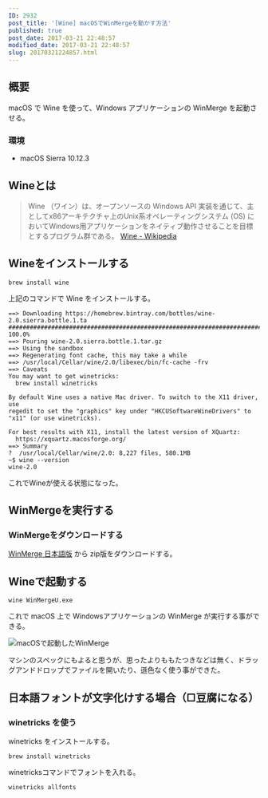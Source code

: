 ```yaml
---
ID: 2932
post_title: '[Wine] macOSでWinMergeを動かす方法'
published: true
post_date: 2017-03-21 22:48:57
modified_date: 2017-03-21 22:48:57
slug: 20170321224857.html
---
```

<h2>概要</h2>

macOS で Wine を使って、Windows アプリケーションの WinMerge を起動させる。

<h3>環境</h3>

<ul>
<li>macOS Sierra 10.12.3</li>
</ul>

<h2>Wineとは</h2>

<blockquote>
  Wine （ワイン）は、オープンソースの Windows API 実装を通じて、主としてx86アーキテクチャ上のUnix系オペレーティングシステム (OS) においてWindows用アプリケーションをネイティブ動作させることを目標とするプログラム群である。
  <a href="https://ja.wikipedia.org/wiki/Wine">Wine - Wikipedia</a>
</blockquote>

<h2>Wineをインストールする</h2>

<pre><code class="language-bash">brew install wine
</code></pre>

上記のコマンドで Wine をインストールする。

<pre><code class="language-bash">==&gt; Downloading https://homebrew.bintray.com/bottles/wine-2.0.sierra.bottle.1.ta
######################################################################## 100.0%
==&gt; Pouring wine-2.0.sierra.bottle.1.tar.gz
==&gt; Using the sandbox
==&gt; Regenerating font cache, this may take a while
==&gt; /usr/local/Cellar/wine/2.0/libexec/bin/fc-cache -frv
==&gt; Caveats
You may want to get winetricks:
  brew install winetricks

By default Wine uses a native Mac driver. To switch to the X11 driver, use
regedit to set the "graphics" key under "HKCUSoftwareWineDrivers" to
"x11" (or use winetricks).

For best results with X11, install the latest version of XQuartz:
  https://xquartz.macosforge.org/
==&gt; Summary
?  /usr/local/Cellar/wine/2.0: 8,227 files, 580.1MB
~$ wine --version
wine-2.0
</code></pre>

これでWineが使える状態になった。

<h2>WinMergeを実行する</h2>

<h3>WinMergeをダウンロードする</h3>

<a href="http://www.geocities.co.jp/SiliconValley-SanJose/8165/winmerge.html">WinMerge 日本語版</a> から zip版をダウンロードする。

<h2>Wineで起動する</h2>

<pre><code class="language-bash">wine WinMergeU.exe
</code></pre>

これで macOS 上で Windowsアプリケーションの WinMerge が実行する事ができる。

<img src="https://i.imgur.com/mth29Km.png" alt="macOSで起動したWinMerge" />

マシンのスペックにもよると思うが、思ったよりももたつきなどは無く、ドラッグアンドドロップでファイルを開いたり、遜色なく使う事ができた。

<h2>日本語フォントが文字化けする場合（□豆腐になる）</h2>

<h3>winetricks を使う</h3>

winetricks をインストールする。

<pre><code class="language-bash">brew install winetricks
</code></pre>

winetricksコマンドでフォントを入れる。

<pre><code class="language-bash">winetricks allfonts
</code></pre>